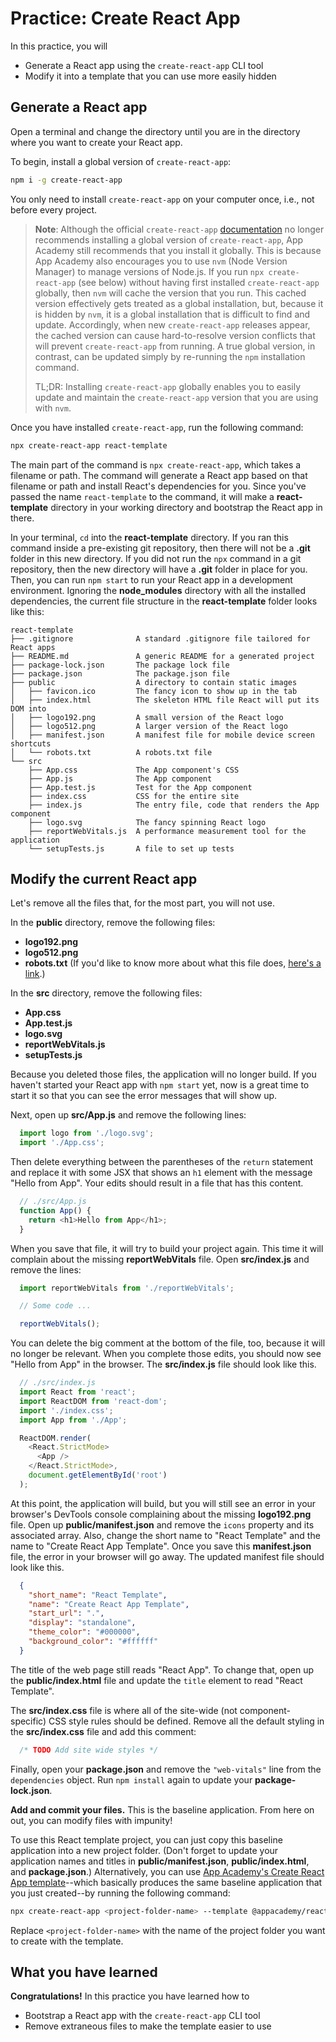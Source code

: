 # Practice: Create React App

In this practice, you will

- Generate a React app using the `create-react-app` CLI tool
- Modify it into a template that you can use more easily hidden

## Generate a React app

Open a terminal and change the directory until you are in the directory where
you want to create your React app.

To begin, install a global version of `create-react-app`:

```bash
npm i -g create-react-app
```

You only need to install `create-react-app` on your computer once, i.e., not
before every project.

> **Note**: Although the official `create-react-app` [documentation][cra] no
> longer recommends installing a global version of `create-react-app`, App
> Academy still recommends that you install it globally. This is because App
> Academy also encourages you to use `nvm` (Node Version Manager) to manage
> versions of Node.js. If you run `npx create-react-app` (see below) without
> having first installed `create-react-app` globally, then `nvm` will cache the
> version that you run. This cached version effectively gets treated as a global
> installation, but, because it is hidden by `nvm`, it is a global installation
> that is difficult to find and update. Accordingly, when new `create-react-app`
> releases appear, the cached version can cause hard-to-resolve version
> conflicts that will prevent `create-react-app` from running. A true global
> version, in contrast, can be updated simply by re-running the `npm`
> installation command.
>
> TL;DR: Installing `create-react-app` globally enables you to easily update and
> maintain the `create-react-app` version that you are using with `nvm`.

Once you have installed `create-react-app`, run the following command:

```sh
npx create-react-app react-template
```

The main part of the command is `npx create-react-app`, which takes a filename
or path. The command will generate a React app based on that filename or path
and install React's dependencies for you. Since you've passed the name
`react-template` to the command, it will make a __react-template__ directory
in your working directory and bootstrap the React app in there.

In your terminal, `cd` into the __react-template__ directory. If you ran this
command inside a pre-existing git repository, then there will not be a __.git__
folder in this new directory. If you did not run the `npx` command in a git
repository, then the new directory will have a __.git__ folder in place for you.
Then, you can run `npm start` to run your React app in a development
environment. Ignoring the __node_modules__ directory with all the installed
dependencies, the current file structure in the __react-template__ folder looks
like this:

```plaintext
react-template
├── .gitignore              A standard .gitignore file tailored for React apps
├── README.md               A generic README for a generated project
├── package-lock.json       The package lock file
├── package.json            The package.json file
├── public                  A directory to contain static images
│   ├── favicon.ico         The fancy icon to show up in the tab
│   ├── index.html          The skeleton HTML file React will put its DOM into
│   ├── logo192.png         A small version of the React logo
│   ├── logo512.png         A larger version of the React logo
│   ├── manifest.json       A manifest file for mobile device screen shortcuts
│   └── robots.txt          A robots.txt file
└── src
    ├── App.css             The App component's CSS
    ├── App.js              The App component
    ├── App.test.js         Test for the App component
    ├── index.css           CSS for the entire site
    ├── index.js            The entry file, code that renders the App component
    ├── logo.svg            The fancy spinning React logo
    ├── reportWebVitals.js  A performance measurement tool for the application
    └── setupTests.js       A file to set up tests
```

## Modify the current React app

Let's remove all the files that, for the most part, you will not use.

In the __public__ directory, remove the following files:

- __logo192.png__
- __logo512.png__
- __robots.txt__ (If you'd like to know more about what this file does, [here's
  a link][robots.txt].)

In the __src__ directory, remove the following files:

- __App.css__
- __App.test.js__
- __logo.svg__
- __reportWebVitals.js__
- __setupTests.js__

Because you deleted those files, the application will no longer build. If
you haven't started your React app with `npm start` yet, now is a great time to
start it so that you can see the error messages that will show up.

Next, open up __src/App.js__ and remove the following lines:

```js
  import logo from './logo.svg';
  import './App.css';
```

Then delete everything between the parentheses of the `return` statement and
replace it with some JSX that shows an `h1` element with the message "Hello from
App". Your edits should result in a file that has this content.

```js
  // ./src/App.js
  function App() {
    return <h1>Hello from App</h1>;
  }
```

When you save that file, it will try to build your project again. This time it
will complain about the missing __reportWebVitals__ file. Open __src/index.js__
and remove the lines:

```js
  import reportWebVitals from './reportWebVitals';

  // Some code ...

  reportWebVitals();
```

You can delete the big comment at the bottom of the file, too, because it will
no longer be relevant. When you complete those edits, you should now see "Hello
from App" in the browser. The __src/index.js__ file should look like this.

```js
  // ./src/index.js
  import React from 'react';
  import ReactDOM from 'react-dom';
  import './index.css';
  import App from './App';

  ReactDOM.render(
    <React.StrictMode>
      <App />
    </React.StrictMode>,
    document.getElementById('root')
  );
```

At this point, the application will build, but you will still see an error in
your browser's DevTools console complaining about the missing __logo192.png__
file. Open up __public/manifest.json__ and remove the `icons` property and its
associated array. Also, change the short name to "React Template" and the name
to "Create React App Template". Once you save this __manifest.json__ file, the
error in your browser will go away. The updated manifest file should look like
this.

```json
  {
    "short_name": "React Template",
    "name": "Create React App Template",
    "start_url": ".",
    "display": "standalone",
    "theme_color": "#000000",
    "background_color": "#ffffff"
  }
```

The title of the web page still reads "React App". To change that, open up the
__public/index.html__ file and update the `title` element to read "React
Template".

The __src/index.css__ file is where all of the site-wide (not
component-specific) CSS style rules should be defined. Remove all the default
styling in the __src/index.css__ file and add this comment:

```css
  /* TODO Add site wide styles */
```

Finally, open your __package.json__ and remove the `"web-vitals"` line from the
`dependencies` object. Run `npm install` again to update your
__package-lock.json__.

**Add and commit your files.** This is the baseline application. From here on
out, you can modify files with impunity!

To use this React template project, you can just copy this baseline application
into a new project folder. (Don't forget to update your application names and
titles in __public/manifest.json__, __public/index.html__, and
__package.json__.) Alternatively, you can use [App Academy's Create React App
template]--which basically produces the same baseline application that you just
created--by running the following command:

```sh
npx create-react-app <project-folder-name> --template @appacademy/react-v17
```

Replace `<project-folder-name>` with the name of the project folder you want to
create with the template.

## What you have learned

**Congratulations!** In this practice you have learned how to

- Bootstrap a React app with the `create-react-app` CLI tool
- Remove extraneous files to make the template easier to use

[cra]: https://create-react-app.dev/docs/getting-started/
[robots.txt]: https://en.wikipedia.org/wiki/Robots_exclusion_standard
[app academy's create react app template]: https://www.npmjs.com/package/@appacademy/cra-template-react-v17